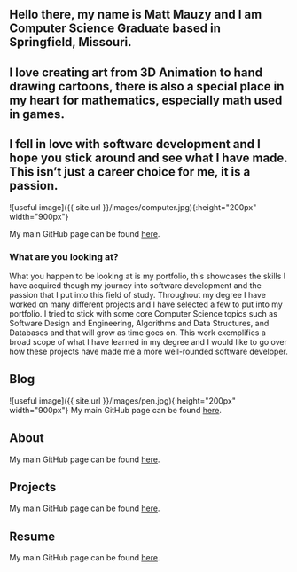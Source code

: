 ## Hello there, my name is Matt Mauzy and I am Computer Science Graduate based in Springfield, Missouri.  
## I love creating art from 3D Animation to hand drawing cartoons, there is also a special place in my heart for mathematics, especially math used in games.  
## I fell in love with software development and I hope you stick around and see what I have made. This isn’t just a career choice for me, it is a passion.  

![useful image]({{ site.url }}/images/computer.jpg){:height="200px" width="900px"}

My main GitHub page can be found [here](https://github.com/mrmauzy).

### What are you looking at? 

What you happen to be looking at is my portfolio, this showcases the skills I have acquired though my journey into software development and the passion that I put into this field of study. Throughout my degree I have worked on many different projects and I have selected a few to put into my portfolio. I tried to stick with some core Computer Science topics such as Software Design and Engineering, Algorithms and Data Structures, and Databases and that will grow as time goes on. This work exemplifies a broad scope of what I have learned in my degree and I would like to go over how these projects have made me a more well-rounded software developer.  

## Blog
![useful image]({{ site.url }}/images/pen.jpg){:height="200px" width="900px"}
My main GitHub page can be found [here](https://mrmauzy.github.io/blog).

## About
My main GitHub page can be found [here](https://mrmauzy.github.io/about).

## Projects
My main GitHub page can be found [here](https://mrmauzy.github.io/projects).

## Resume
My main GitHub page can be found [here](https://mrmauzy.github.io/cv).
